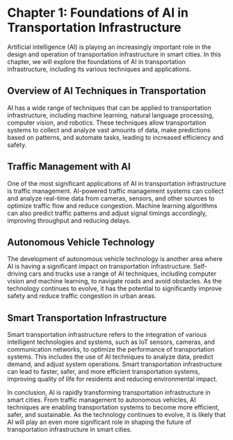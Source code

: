 Chapter 1: Foundations of AI in Transportation Infrastructure
=============================================================

Artificial intelligence (AI) is playing an increasingly important role in the design and operation of transportation infrastructure in smart cities. In this chapter, we will explore the foundations of AI in transportation infrastructure, including its various techniques and applications.

Overview of AI Techniques in Transportation
-------------------------------------------

AI has a wide range of techniques that can be applied to transportation infrastructure, including machine learning, natural language processing, computer vision, and robotics. These techniques allow transportation systems to collect and analyze vast amounts of data, make predictions based on patterns, and automate tasks, leading to increased efficiency and safety.

Traffic Management with AI
--------------------------

One of the most significant applications of AI in transportation infrastructure is traffic management. AI-powered traffic management systems can collect and analyze real-time data from cameras, sensors, and other sources to optimize traffic flow and reduce congestion. Machine learning algorithms can also predict traffic patterns and adjust signal timings accordingly, improving throughput and reducing delays.

Autonomous Vehicle Technology
-----------------------------

The development of autonomous vehicle technology is another area where AI is having a significant impact on transportation infrastructure. Self-driving cars and trucks use a range of AI techniques, including computer vision and machine learning, to navigate roads and avoid obstacles. As the technology continues to evolve, it has the potential to significantly improve safety and reduce traffic congestion in urban areas.

Smart Transportation Infrastructure
-----------------------------------

Smart transportation infrastructure refers to the integration of various intelligent technologies and systems, such as IoT sensors, cameras, and communication networks, to optimize the performance of transportation systems. This includes the use of AI techniques to analyze data, predict demand, and adjust system operations. Smart transportation infrastructure can lead to faster, safer, and more efficient transportation systems, improving quality of life for residents and reducing environmental impact.

In conclusion, AI is rapidly transforming transportation infrastructure in smart cities. From traffic management to autonomous vehicles, AI techniques are enabling transportation systems to become more efficient, safer, and sustainable. As the technology continues to evolve, it is likely that AI will play an even more significant role in shaping the future of transportation infrastructure in smart cities.

